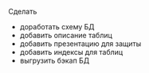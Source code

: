 Сделать

- доработать схему БД
- добавить описание таблиц
- добавить презентацию для защиты
- добавить индексы для таблиц
- выгрузить бэкап БД
